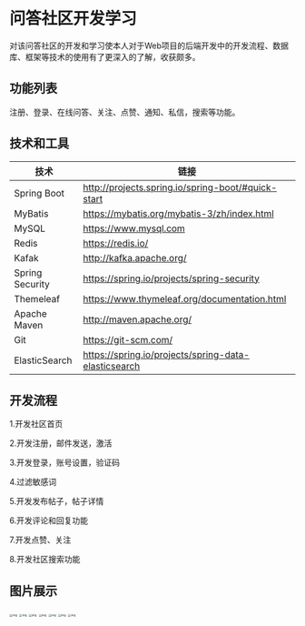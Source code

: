# 问答社区开发学习

对该问答社区的开发和学习使本人对于Web项目的后端开发中的开发流程、数据库、框架等技术的使用有了更深入的了解，收获颇多。

## 功能列表

注册、登录、在线问答、关注、点赞、通知、私信，搜索等功能。

## 技术和工具

| 技术            | 链接                                                 |
| --------------- | ---------------------------------------------------- |
| Spring Boot     | http://projects.spring.io/spring-boot/#quick-start   |
| MyBatis         | https://mybatis.org/mybatis-3/zh/index.html          |
| MySQL           | https://www.mysql.com                                |
| Redis           | https://redis.io/                                    |
| Kafak           | http://kafka.apache.org/                             |
| Spring Security | https://spring.io/projects/spring-security           |
| Themeleaf       | https://www.thymeleaf.org/documentation.html         |
| Apache Maven    | http://maven.apache.org/                             |
| Git             | https://git-scm.com/                                 |
| ElasticSearch   | https://spring.io/projects/spring-data-elasticsearch |

## 开发流程

1.开发社区首页

2.开发注册，邮件发送，激活

3.开发登录，账号设置，验证码

4.过滤敏感词

5.开发发布帖子，帖子详情

6.开发评论和回复功能

7.开发点赞、关注

8.开发社区搜索功能

## 图片展示
<img src="https://img2020.cnblogs.com/blog/1961891/202008/1961891-20200805212303666-1671997354.png" alt="img" style="zoom:33%;" />

<img src="https://img2020.cnblogs.com/blog/1961891/202008/1961891-20200805212340145-1536135511.png" alt="img" style="zoom:33%;" />

<img src="https://img2020.cnblogs.com/blog/1961891/202008/1961891-20200805212351112-1748860873.png" alt="img" style="zoom:33%;" />

<img src="https://img2020.cnblogs.com/blog/1961891/202008/1961891-20200805212702809-1276249215.png" alt="img" style="zoom:33%;" />

<img src="https://img2020.cnblogs.com/blog/1961891/202008/1961891-20200805212530556-1057742819.png" alt="img" style="zoom:33%;" />

<img src="https://img2020.cnblogs.com/blog/1961891/202008/1961891-20200805212604383-896557357.png" alt="img" style="zoom:33%;" />

<img src="https://img2020.cnblogs.com/blog/1961891/202008/1961891-20200805212635377-1298786389.png" alt="img" style="zoom:33%;" />




